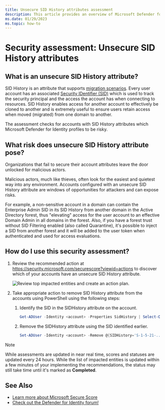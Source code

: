 ```yaml
---
title: Unsecure SID History attributes assessment
description: This article provides an overview of Microsoft Defender for Identity's entities with an unsecure SID History attributes identity security posture assessment report.
ms.date: 01/29/2023
ms.topic: how-to
---
```


# Security assessment: Unsecure SID History attributes

## What is an unsecure SID History attribute?

SID History is an attribute that supports [migration scenarios](/previous-versions/windows/it-pro/windows-server-2003/cc779590(v=ws.10)). Every user account has an associated [Security IDentifier (SID)](/windows/win32/secauthz/security-identifiers) which is used to track the security principal and the access the account has when connecting to resources. SID History enables access for another account to effectively be cloned to another and is extremely useful to ensure users retain access when moved (migrated) from one domain to another.

The assessment checks for accounts with SID History attributes which Microsoft Defender for Identity profiles to be risky.

## What risk does unsecure SID History attribute pose?

Organizations that fail to secure their account attributes leave the door unlocked for malicious actors.

Malicious actors, much like thieves, often look for the easiest and quietest way into any environment. Accounts configured with an unsecure SID History attribute are windows of opportunities for attackers and can expose risks.

For example, a non-sensitive account in a domain can contain the Enterprise Admin SID in its SID History from another domain in the Active Directory forest, thus "elevating" access for the user account to an effective Domain Admin in all domains in the forest. Also, if you have a forest trust without SID Filtering enabled (also called Quarantine), it's possible to inject a SID from another forest and it will be added to the user token when authenticated and used for access evaluations.

## How do I use this security assessment?

1. Review the recommended action at <https://security.microsoft.com/securescore?viewid=actions> to discover which of your accounts have an unsecure SID History attribute.

    ![Review top impacted entities and create an action plan.](media/cas-isp-unsecure-sid-history-attribute-1.png)
1. Take appropriate action to remove SID History attribute from the accounts using PowerShell using the following steps:

    1. Identify the SID in the SIDHistory attribute on the account.

        ```powershell
        Get-ADUser -Identity <account> -Properties SidHistory | Select-Object -ExpandProperty SIDHistory
        ```

    2. Remove the SIDHistory attribute using the SID identified earlier.

        ```powershell
        Set-ADUser -Identity <account> -Remove @{SIDHistory='S-1-5-21-...'}
        ```

> [!NOTE]
> While assessments are updated in near real time, scores and statuses are updated every 24 hours.  While the list of impacted entities is updated within a few minutes of your implementing the recommendations, the status may still take time until it's marked as **Completed**.
> 

## See Also

- [Learn more about Microsoft Secure Score](/microsoft-365/security/defender/microsoft-secure-score)
- [Check out the Defender for Identity forum!](<https://aka.ms/MDIcommunity>)
